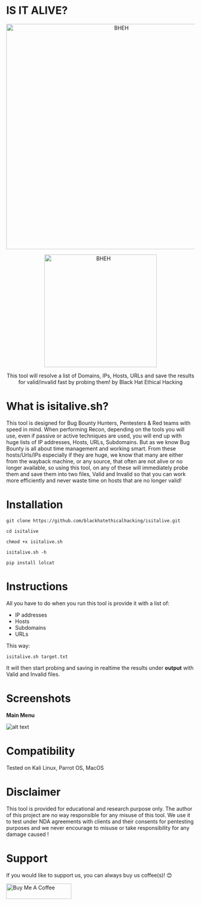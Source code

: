 # IS IT ALIVE?

<p align="center">
<a href="https://www.blackhatethicalhacking.com"><img src="https://pbs.twimg.com/profile_banners/770898848197795840/1650879597/1500x500" width="600px" alt="BHEH"></a>
</p>
<p align="center">
<a href="https://www.blackhatethicalhacking.com"><img src="https://www.blackhatethicalhacking.com/wp-content/uploads/2022/06/BHEH_logo.png" width="300px" alt="BHEH"></a>
</p>

<p align="center">
This tool will resolve a list of Domains, IPs, Hosts, URLs and save the results for valid/invalid fast by probing them! by Black Hat Ethical Hacking
</p>

# What is isitalive.sh?

This tool is designed for Bug Bounty Hunters, Pentesters & Red teams with speed in mind. When performing Recon, depending on the tools you will use, even if passive or active techniques are used, you will end up with huge lists of IP addresses, Hosts, URLs, Subdomains. But as we know Bug Bounty is all about time management and working smart. From these hosts/Urls/IPs especially if they are huge, we know that many are either from the wayback machine, or any source, that often are not alive or no longer available, so using this tool, on any of these will immediately probe them and save them into two files, Valid and Invalid so that you can work more efficiently and never waste time on hosts that are no longer valid!

# Installation

`git clone https://github.com/blackhatethicalhacking/isitalive.git`

`cd isitalive`

`chmod +x isitalive.sh`

`isitalive.sh -h`

`pip install lolcat`

# Instructions

All you have to do when you run this tool is provide it with a list of:

- IP addresses
- Hosts
- Subdomains
- URLs

This way:

`isitalive.sh target.txt`

It will then start probing and saving in realtime the results under **output** with Valid and Invalid files.

# Screenshots

**Main Menu**

![alt text](https://i.ibb.co/jDqZr9x/Screenshot-2022-08-12-at-1-57-04-PM.png)

# Compatibility

Tested on Kali Linux, Parrot OS, MacOS

# Disclaimer

This tool is provided for educational and research purpose only. The author of this project are no way responsible for any misuse of this tool. 
We use it to test under NDA agreements with clients and their consents for pentesting purposes and we never encourage to misuse or take responsibility for any damage caused !

# Support

If you would like to support us, you can always buy us coffee(s)! :blush:

<a href="https://www.buymeacoffee.com/bheh" target="_blank"><img src="https://cdn.buymeacoffee.com/buttons/default-orange.png" alt="Buy Me A Coffee" height="41" width="174"></a>



